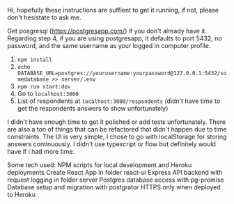 Hi, hopefully these instructions are suffient to get it running, if not, please don't hesistate to ask me.

Get posgresql (https://postgresapp.com/) if you don't already have it. Regarding step 4, if you are using postgresapp, it defaults to port 5432, no password, and the same username as your logged in computer profile.

1. `npm install`
2. `echo DATABASE_URL=postgres://yourusername:yourpassword@127.0.0.1:5432/somedatabase >> server/.env`
3. `npm run start:dev`
4. Go to `localhost:3000`
5. List of respondents at `localhost:3000/respondents` (didn't have time to get the respondents answers to show unfortunately)

I didn't have enough time to get it polished or add tests unfortunately. There are also a ton of things that can be refactored that didn't happen due to time constraints. The UI is very simple, I chose to go with localStorage for storing answers continuously. I didn't use typescript or flow but definitely would have if i had more time.

Some tech used:
NPM scripts for local development and Heroku deployments
Create React App in folder react-ui
Express API backend with request logging in folder server
Postgres database access with pg-promise
Database setup and migration with postgrator
HTTPS only when deployed to Heroku
